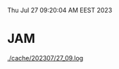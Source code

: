 Thu Jul 27 09:20:04 AM EEST 2023
# JAM
<a href='./cache/202307/27_09.log'>./cache/202307/27_09.log</a>
